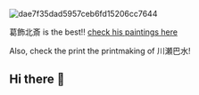 ![dae7f35dad5957ceb6fd15206cc7644](https://github.com/user-attachments/assets/10be26d1-f04c-40f3-a944-f4a9a4dd9f59)

葛飾北斎 is the best!!
[check his paintings here](https://www.britishmuseum.org/collection/search?keyword=Katsushika&keyword=Hokusai&keyword=%E8%91%9B%E9%A3%BE%E5%8C%97%E6%96%8E&agent=Katsushika%20Hokusai%20%E8%91%9B%E9%A3%BE%E5%8C%97%E6%96%8E&agent=Art%20Fund&material=paper&technique=painted&view=grid&sort=object_name__asc&page=1)

Also, check the print the printmaking of 川瀬巴水! 
## Hi there 👋

<!--
**Wangji-Zhang/Wangji-Zhang** is a ✨ _special_ ✨ repository because its `README.md` (this file) appears on your GitHub profile.

Here are some ideas to get you started:

- 🔭 I’m currently working on ...
- 🌱 I’m currently learning ...
- 👯 I’m looking to collaborate on ...
- 🤔 I’m looking for help with ...
- 💬 Ask me about ...
- 📫 How to reach me: ...
- 😄 Pronouns: ...
- ⚡ Fun fact: ...
-->
